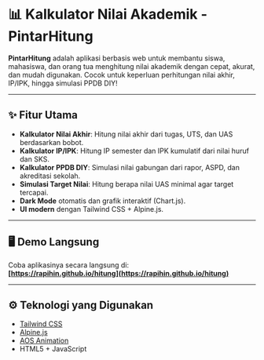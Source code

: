 # 📊 Kalkulator Nilai Akademik - PintarHitung

**PintarHitung** adalah aplikasi berbasis web untuk membantu siswa, mahasiswa, dan orang tua menghitung nilai akademik dengan cepat, akurat, dan mudah digunakan. Cocok untuk keperluan perhitungan nilai akhir, IP/IPK, hingga simulasi PPDB DIY!

---

## ✨ Fitur Utama

- **Kalkulator Nilai Akhir**: Hitung nilai akhir dari tugas, UTS, dan UAS berdasarkan bobot.
- **Kalkulator IP/IPK**: Hitung IP semester dan IPK kumulatif dari nilai huruf dan SKS.
- **Kalkulator PPDB DIY**: Simulasi nilai gabungan dari rapor, ASPD, dan akreditasi sekolah.
- **Simulasi Target Nilai**: Hitung berapa nilai UAS minimal agar target tercapai.
- **Dark Mode** otomatis dan grafik interaktif (Chart.js).
- **UI modern** dengan Tailwind CSS + Alpine.js.

---

## 🖥️ Demo Langsung

Coba aplikasinya secara langsung di:  
**[https://rapihin.github.io/hitung](https://rapihin.github.io/hitung)**

---

## ⚙️ Teknologi yang Digunakan

- [Tailwind CSS](https://tailwindcss.com)
- [Alpine.js](https://alpinejs.dev)
- [AOS Animation](https://michalsnik.github.io/aos/)
- HTML5 + JavaScript

